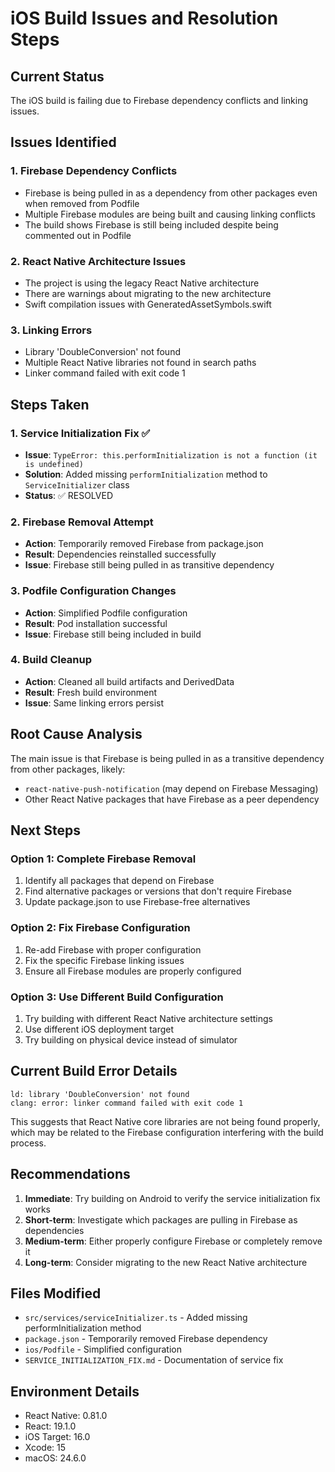 # iOS Build Issues and Resolution Steps

## Current Status
The iOS build is failing due to Firebase dependency conflicts and linking issues.

## Issues Identified

### 1. Firebase Dependency Conflicts
- Firebase is being pulled in as a dependency from other packages even when removed from Podfile
- Multiple Firebase modules are being built and causing linking conflicts
- The build shows Firebase is still being included despite being commented out in Podfile

### 2. React Native Architecture Issues
- The project is using the legacy React Native architecture
- There are warnings about migrating to the new architecture
- Swift compilation issues with GeneratedAssetSymbols.swift

### 3. Linking Errors
- Library 'DoubleConversion' not found
- Multiple React Native libraries not found in search paths
- Linker command failed with exit code 1

## Steps Taken

### 1. Service Initialization Fix ✅
- **Issue**: `TypeError: this.performInitialization is not a function (it is undefined)`
- **Solution**: Added missing `performInitialization` method to `ServiceInitializer` class
- **Status**: ✅ RESOLVED

### 2. Firebase Removal Attempt
- **Action**: Temporarily removed Firebase from package.json
- **Result**: Dependencies reinstalled successfully
- **Issue**: Firebase still being pulled in as transitive dependency

### 3. Podfile Configuration Changes
- **Action**: Simplified Podfile configuration
- **Result**: Pod installation successful
- **Issue**: Firebase still being included in build

### 4. Build Cleanup
- **Action**: Cleaned all build artifacts and DerivedData
- **Result**: Fresh build environment
- **Issue**: Same linking errors persist

## Root Cause Analysis

The main issue is that Firebase is being pulled in as a transitive dependency from other packages, likely:
- `react-native-push-notification` (may depend on Firebase Messaging)
- Other React Native packages that have Firebase as a peer dependency

## Next Steps

### Option 1: Complete Firebase Removal
1. Identify all packages that depend on Firebase
2. Find alternative packages or versions that don't require Firebase
3. Update package.json to use Firebase-free alternatives

### Option 2: Fix Firebase Configuration
1. Re-add Firebase with proper configuration
2. Fix the specific Firebase linking issues
3. Ensure all Firebase modules are properly configured

### Option 3: Use Different Build Configuration
1. Try building with different React Native architecture settings
2. Use different iOS deployment target
3. Try building on physical device instead of simulator

## Current Build Error Details

```
ld: library 'DoubleConversion' not found
clang: error: linker command failed with exit code 1
```

This suggests that React Native core libraries are not being found properly, which may be related to the Firebase configuration interfering with the build process.

## Recommendations

1. **Immediate**: Try building on Android to verify the service initialization fix works
2. **Short-term**: Investigate which packages are pulling in Firebase as dependencies
3. **Medium-term**: Either properly configure Firebase or completely remove it
4. **Long-term**: Consider migrating to the new React Native architecture

## Files Modified

- `src/services/serviceInitializer.ts` - Added missing performInitialization method
- `package.json` - Temporarily removed Firebase dependency
- `ios/Podfile` - Simplified configuration
- `SERVICE_INITIALIZATION_FIX.md` - Documentation of service fix

## Environment Details

- React Native: 0.81.0
- React: 19.1.0
- iOS Target: 16.0
- Xcode: 15
- macOS: 24.6.0
